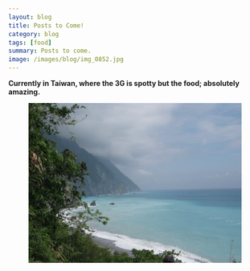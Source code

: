 ```yaml
---
layout: blog
title: Posts to Come!
category: blog
tags: [food]  
summary: Posts to come.
image: /images/blog/img_0852.jpg
---
```


**Currently in Taiwan, where the 3G is spotty but the food; absolutely amazing.**

<figure>
    <img src="/images/blog/img_0852.jpg"></img>
    <figcaption></figcaption>
</figure>
